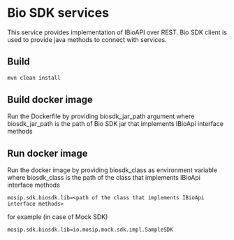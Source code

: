 # Bio SDK services

This service provides implementation of IBioAPI over REST. Bio SDK client is used to provide java methods to connect with services. 

## Build
```bash
mvn clean install
```

## Build docker image
Run the Dockerfile by providing biosdk_jar_path argument where biosdk_jar_path is the path of Bio SDK jar that implements IBioApi interface methods

## Run docker image
Run the docker image by providing biosdk_class as environment variable where biosdk_class is the path of the class that implements IBioApi interface methods

```properties
mosip.sdk.biosdk.lib=<path of the class that implements IBioApi interface methods>
  ```

for example (in case of Mock SDK)
```properties
mosip.sdk.biosdk.lib=io.mosip.mock.sdk.impl.SampleSDK
```